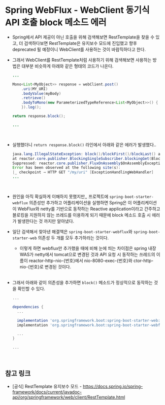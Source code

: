 # Spring WebFlux - WebClient 동기식 API 호출 block 메소드 에러

- Spring에서 API 제공이 아닌 호출을 위해 검색해보면 RestTemplate을 찾을 수 있고, 더 검색하다보면 RestTemplate은 유지보수 모드에 진입했고 향후 deprecated 될 예정이니 WebClient를 사용하는 것이 바람직하다고 한다.
- 그래서 WebClient를 RestTemplate처럼 사용하기 위해 검색해보면 사용하는 방법은 대부분 비슷하게 아래와 같은 형태의 코드가 나온다.

  ```java
  ...

  Mono<List<MyObject>> response = webClient.post()
      .uri(MY_URI)
      .bodyValue(myBody)
      .retrieve()
      .bodyToMono(new ParameterizedTypeReference<List<MyObject>>() {
      }).log();

  return response.block();

  ...
  ```

  <br>

- 실행했더니 `return response.block()` 라인에서 아래와 같은 에러가 발생했다..

  ```java
  java.lang.IllegalStateException: block()/blockFirst()/blockLast() are blocking, which is not supported in thread reactor-http-nio-2
  at reactor.core.publisher.BlockingSingleSubscriber.blockingGet(BlockingSingleSubscriber.java:83) ~[reactor-core-3.4.10.jar:3.4.10]
  Suppressed: reactor.core.publisher.FluxOnAssembly$OnAssemblyException:
  Error has been observed at the following site(s):
  |_ checkpoint ⇢ HTTP GET "/my/uri" [ExceptionHandlingWebHandler]
  ...
  ```

  <br>

- 원인을 아직 확실하게 이해하지 못했지만,, 프로젝트에 `spring-boot-starter-webflux` 의존성만 추가하고 어플리케이션을 실행하면 Spring은 이 어플리케이션이 WebFlux와 netty를 기반으로 동작하는 Reactive application이라고 간주하고 블로킹을 지원하지 않는 쓰레드를 이용하게 되기 때문에 block 메소드 호출 시 에러가 발생한다는 것 까지만 알아냈다.

- 일단 검색해서 찾아낸 해결책은 `spring-boot-starter-webflux`와 `spring-boot-starter-web` 의존성 두 개를 모두 추가하라는 것이다.

  - 이렇게 하면 webflux만 추가했을 때에 비해 눈에 띄는 차이점은 spring 내장 WAS가 netty에서 tomcat으로 변경된 것과 API 요청 시 동작하는 쓰레드의 이름이 reactor-http-nio-{번호}에서 nio-8080-exec-{번호}와 ctor-http-nio-{번호}로 변경된 것이다.

  <br>

- 그래서 아래와 같이 의존성을 추가하면 `block()` 메소드가 정상적으로 동작하는 것을 확인할 수 있다.

  ```groovy
  ...

  dependencies {
    ...

    implementation 'org.springframework.boot:spring-boot-starter-web:2.5.5'
    implementation 'org.springframework.boot:spring-boot-starter-webflux'

    ...
  }

  ...
  ```

<br>

## 참고 링크

- [공식] RestTemplate 유지보수 모드 - https://docs.spring.io/spring-framework/docs/current/javadoc-api/org/springframework/web/client/RestTemplate.html
